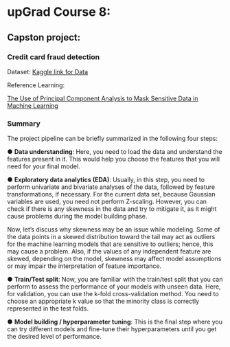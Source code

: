 # upGrad Course 8:

## Capston project:

### Credit card fraud detection

Dataset:
[Kaggle link for Data](https://www.kaggle.com/datasets/mlg-ulb/creditcardfraud)


Reference Learning:

[The Use of Principal Component Analysis to Mask Sensitive Data in Machine Learning](https://medium.com/lizuna/beacon-the-use-of-principal-components-analysis-to-mask-sensitive-data-in-machine-learning-7904b01445d0)


### Summary

The project pipeline can be briefly summarized in the following four steps:

●     **Data understanding**: Here, you need to load the data and understand the features present in it. This would help you choose the features that you will need for your final model.
 

●     **Exploratory data analytics (EDA)**: Usually, in this step, you need to perform univariate and bivariate analyses of the data, followed by feature transformations, if necessary. For the current data set, because Gaussian variables are used, you need not perform Z-scaling. However, you can check if there is any skewness in the data and try to mitigate it, as it might cause problems during the model building phase.

Now, let’s discuss why skewness may be an issue while modeling. Some of the data points in a skewed distribution toward the tail may act as outliers for the machine learning models that are sensitive to outliers; hence, this may cause a problem. Also, if the values of any independent feature are skewed, depending on the model, skewness may affect model assumptions or may impair the interpretation of feature importance.

●     **Train/Test split**: Now, you are familiar with the train/test split that you can perform to assess the performance of your models with unseen data. Here, for validation, you can use the k-fold cross-validation method. You need to choose an appropriate k value so that the minority class is correctly represented in the test folds.
 

●     **Model building / hyperparameter tuning**: This is the final step where you can try different models and fine-tune their hyperparameters until you get the desired level of performance.